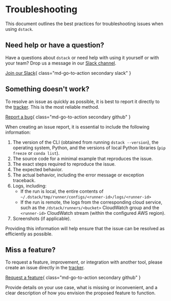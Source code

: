 # Troubleshooting

This document outlines the best practices for troubleshooting issues when using `dstack`.

## Need help or have a question?

Have a questions about `dstack` or need help with using it yourself or with your team? Drop us a message 
in our [Slack channel](https://join.slack.com/t/dstackai/shared_invite/zt-xdnsytie-D4qU9BvJP8vkbkHXdi6clQ).

[Join our Slack](https://join.slack.com/t/dstackai/shared_invite/zt-xdnsytie-D4qU9BvJP8vkbkHXdi6clQ){ class="md-go-to-action secondary slack" }

## Something doesn't work?

To resolve an issue as quickly as possible, it is best to report it directly to the [tracker](https://github.com/dstackai/dstack/issues). 
This is the most reliable method.

[Report a bug](https://github.com/dstackai/dstack/issues/new?assignees=&labels=bug&template=bug_report.yaml&title=%5BBug%5D%3A+){ class="md-go-to-action secondary github" }

When creating an issue report, it is essential to include the following information:

1. The version of the CLI (obtained from running `dstack --version`), the operating system, 
   Python, and the versions of local Python libraries (`pip freeze` or `conda list`).
2. The source code for a minimal example that reproduces the issue.
3. The exact steps required to reproduce the issue.
4. The expected behavior.
5. The actual behavior, including the error message or exception traceback.
6. Logs, including:
    - If the run is local, the entire contents of `~/.dstack/tmp/runner/configs/<runner-id>/logs/<runner-id>`
    - If the run is remote, the logs from the corresponding cloud service, such as the `/dstack/runners/<bucket>` 
     CloudWatch group and the `<runner-id>` CloudWatch stream (within the configured AWS region).
7. Screenshots (if applicable).

Providing this information will help ensure that the issue can be resolved as efficiently as possible.

## Miss a feature?

To request a feature, improvement, or integration with another tool, please create an issue directly in the
[tracker](https://github.com/dstackai/dstack/issues).

[Request a feature](https://github.com/dstackai/dstack/issues/new?assignees=&labels=feature&template=feature_request.yaml&title=%5BFeature%5D%3A+){ class="md-go-to-action secondary github" }

Provide details on your use case, what is missing or inconvenient, and a clear description of how you envision the proposed feature to function.